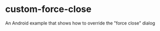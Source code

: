 custom-force-close
==================

An Android example that shows how to override the "force close" dialog